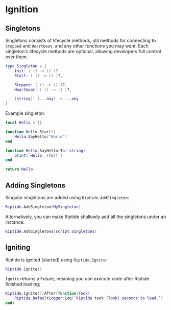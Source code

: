 # Ignition

## Singletons
Singletons consists of lifecycle methods, util methods for connecting to `Stepped` and `Heartbeat`, and any other functions you may want.
Each singleton's lifecycle methods are optional, allowing developers full control over them.
```lua
type Singleton = {
    Init: ( () -> () )?,
    Start: ( () -> () )?,

    Stepped: ( () -> () )?,
    Heartbeat: ( () -> () )?,

    [string]: (...any) -> ...any
}
```

Example singleton:
```lua
local Hello = {}

function Hello.Start()
    Hello.SayHello("World")
end

function Hello.SayHello(To: string)
    print(`Hello, {To}!`)
end

return Hello
```

## Adding Singletons
Singular singletons are added using `Riptide.AddSingleton`:
```lua
Riptide.AddSingleton(MySingleton)
```

Alternatively, you can make Riptide shallowly add all the singletons under an instance:
```lua
Riptide.AddSingletons(script.Singletons)
```

## Igniting
Riptide is ignited (started) using `Riptide.Ignite`:
```lua
Riptide.Ignite()
```

`Ignite` returns a Future, meaning you can execute code after Riptide finished loading;
```lua
Riptide.Ignite():After(function(Took)
    Riptide.DefaultLogger:Log(`Riptide took {Took} seconds to load.`)
end)
```